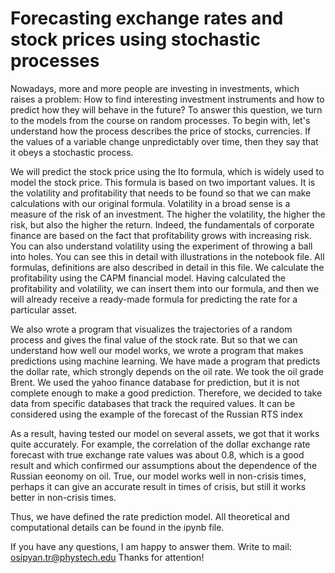 # Forecasting exchange rates and stock prices using stochastic processes
Nowadays, more and more people are investing in investments, which raises a problem: How to find interesting investment instruments and how to predict how they will behave in the future? To answer this question, we turn to the models from the course on random processes. To begin with, let's understand how the process describes the price of stocks, currencies. If the values ​​of a variable change unpredictably over time, then they say that it obeys a stochastic process.

We will predict the stock price using the Ito formula, which is widely used to model the stock price.
This formula is based on two important values. It is the volatility and profitability that needs to be found so that we can make calculations with our original formula. Volatility in a broad sense is a measure of the risk of an investment. The higher the volatility, the higher the risk, but also the higher the return. Indeed, the fundamentals of corporate finance are based on the fact that profitability grows with increasing risk. You can also understand volatility using the experiment of throwing a ball into holes. You can see this in detail with illustrations in the notebook file. All formulas, definitions are also described in detail in this file.
We calculate the profitability using the CAPM financial model.
Having calculated the profitability and volatility, we can insert them into our formula, and then we will already receive a ready-made formula for predicting the rate for a particular asset.

We also wrote a program that visualizes the trajectories of a random process and gives the final value of the stock rate.
But so that we can understand how well our model works, we wrote a program that makes predictions using machine learning. We have made a program that predicts the dollar rate, which strongly depends on the oil rate. We took the oil grade Brent. We used the yahoo finance database for prediction, but it is not complete enough to make a good prediction. Therefore, we decided to take data from specific databases that track the required values. It can be considered using the example of the forecast of the Russian RTS index

As a result, having tested our model on several assets, we got that it works quite accurately.
For example, the correlation of the dollar exchange rate forecast with true exchange rate values ​​was about 0.8, which is a good result and which confirmed our assumptions about the dependence of the Russian eeonomy on oil. True, our model works well in non-crisis times, perhaps it can give an accurate result in times of crisis, but still it works better in non-crisis times.

Thus, we have defined the rate prediction model. All theoretical and computational details can be found in the ipynb file.

If you have any questions, I am happy to answer them. Write to mail: osipyan.tr@phystech.edu
Thanks for attention!
